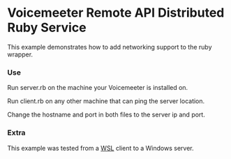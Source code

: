 # Voicemeeter Remote API Distributed Ruby Service

This example demonstrates how to add networking support to the ruby wrapper.

### Use

Run server.rb on the machine your Voicemeeter is installed on.

Run client.rb on any other machine that can ping the server location.

Change the hostname and port in both files to the server ip and port.

### Extra

This example was tested from a [WSL](https://docs.microsoft.com/en-us/windows/wsl/about) client to a Windows server.
